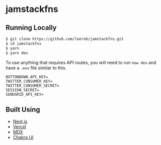 # jamstackfns

## Running Locally

```bash
$ git clone https://github.com/leerob/jamstackfns.git
$ cd jamstackfns
$ yarn
$ yarn dev
```

To use anything that requires API routes, you will need to run `now dev` and have a `.env` file similar to this.

```
BUTTONDOWN_API_KEY=
TWITTER_CONSUMER_KEY=
TWITTER_CONSUMER_SECRET=
SESSION_SECRET=
SENDGRID_API_KEY=
```

## Built Using

- [Next.js](https://nextjs.org/)
- [Vercel](https://vercel.com)
- [MDX](https://github.com/mdx-js/mdx)
- [Chakra UI](https://chakra-ui.com/)

